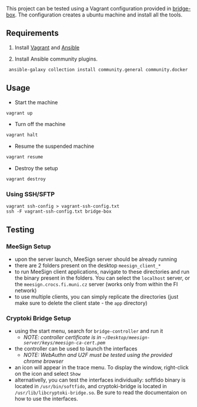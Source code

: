 This project can be tested using a Vagrant configuration provided in [bridge-box](https://github.com/KristianMika/bridge-suite/tree/main/bridge-box). The configuration creates a ubuntu machine and install all the tools.

## Requirements

1. Install [Vagrant](https://www.vagrantup.com/downloads.html) and [Ansible](https://docs.ansible.com/ansible/latest/installation_guide/intro_installation.html)

2. Install Ansible community plugins.

```bash
 ansible-galaxy collection install community.general community.docker
```

## Usage

- Start the machine

```bash
vagrant up
```

- Turn off the machine

```bash
vagrant halt
```

- Resume the suspended machine

```bash
vagrant resume
```

- Destroy the setup

```bash
vagrant destroy
```

### Using SSH/SFTP

```
vagrant ssh-config > vagrant-ssh-config.txt
ssh -F vagrant-ssh-config.txt bridge-box
```

## Testing

### MeeSign Setup

- upon the server launch, MeeSign server should be already running
- there are 2 folders present on the desktop `meesign_client_*`
- to run MeeSign client applications, navigate to these directories and run the binary present in the folders. You can select the `localhost` server, or the `meesign.crocs.fi.muni.cz` server (works only from within the FI network)
- to use multiple clients, you can simply replicate the directories (just make sure to delete the client state - the `app` directory)

### Cryptoki Bridge Setup

- using the start menu, search for `bridge-controller` and run it
  - _NOTE: controller certificate is in `~/Desktop/meesign-server/keys/meesign-ca-cert.pem`_
- the controller can be used to launch the interfaces
  - _NOTE: WebAuthn and U2F must be tested using the provided chrome browser_
- an icon will appear in the trace menu. To display the window, right-click on the icon and select `Show`
- alternativelly, you can test the interfaces individually: softfido binary is located in `/usr/bin/softfido`, and cryptoki-bridge is located in `/usr/lib/libcryptoki-bridge.so`. Be sure to read the documentaion on how to use the interfaces.
